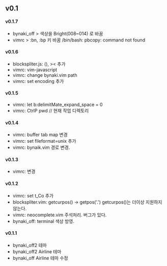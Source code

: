 ## v0.1


#### v0.1.7
- bynaki\_off > 색상을 Bright(008~014) 로 바꿈
- vimrc > :bn, :bp 키 바꿈
/bin/bash: pbcopy: command not found


#### v0.1.6
- blockspliter.js: (), >< 추가
- vimrc: vim-javascript
- vimrc: change bynaki.vim path
- vimrc: set encoding 추가


#### v0.1.5
- vimrc: let b:delimitMate_expand_space = 0
- vimrc: CtrlP pwd  // 현재 작업 디렉토리


#### v0.1.4
- vimrc: buffer tab map 변경
- vimrc: set fileformat=unix 추가
- vimrc: bynaik.vim 경로 변경.


#### v0.1.3
- vimrc: 변경


#### v0.1.2
- vimrc: set t_Co 추가
- blockspliter.vim: getcurpos() -> getpos('.') getcurpos()는 더이상 지원하지 않는다.
- vimrc: neocomplete.vim 주석처리. 버그가 있다.
- bynaki_off: terminal 색상 방영.


#### v0.1.1
- bynaki\_off2 테마
- bynaki\_off2 Airline 테마
- bynaki\_off Airline 테마 수정

